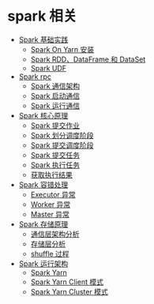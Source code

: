 # spark 相关

* [Spark 基础实践](spark-base)
    * [Spark On Yarn 安装](documents/base/SparkOnYarnInstall.md)
    * [Spark RDD、DataFrame 和 DataSet](documents/base/RDD-DS-DF.md)
    * [Spark UDF](documents/base/SparkUDF.md)
* [Spark rpc]()
    * [Spark 通信架构](documents/rpc/SparkRpc.md)
    * [Spark 启动通信](documents/rpc/SparkStartRpc.md)
    * [Spark 运行通信](documents/rpc/SparkRunRpc.md)
* [Spark 核心原理]()
    * [Spark 提交作业](documents/core/RunJob.md)
    * [Spark 划分调度阶段](documents/core/CreateStage.md)
    * [Spark 提交调度阶段](documents/core/SubmitStage.md)
    * [Spark 提交任务](documents/core/SubmitTask.md)
    * [Spark 执行任务](documents/core/RunTask.md)
    * [获取执行结果](documents/core/ResultTask.md)
* [Spark 容错处理]()
    * [Executor 异常](documents/ha/ExecutorHA.md)
    * [Worker 异常](documents/ha/WorkerHA.md)
    * [Master 异常](documents/ha/MasterHA.md)
* [Spark 存储原理]()
    * [通信层架构分析](documents/storage/StorageStruct.md)
    * [存储层分析](documents/storage/Storage.md)
    * [shuffle 过程](documents/storage/SparkShuffle.md)
* [Spark 运行架构]()
    * [Spark Yarn](documents/yarn/YARNModel.md)
    * [Spark Yarn Client 模式](documents/yarn/YARNClient.md)
    * [Spark Yarn Cluster 模式](documents/yarn/YARNCluster.md)